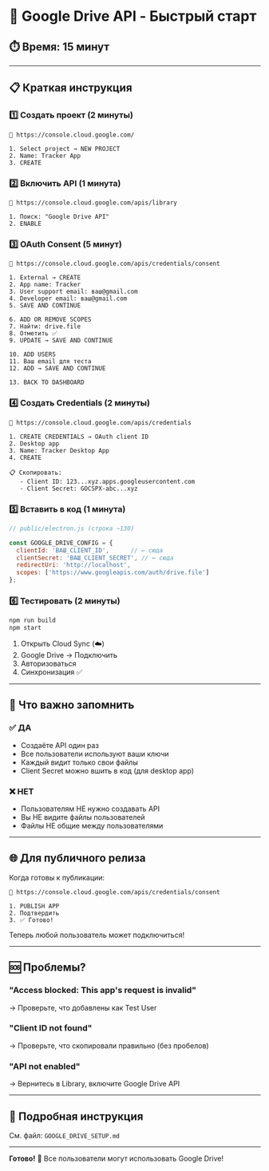 # 🚀 Google Drive API - Быстрый старт

## ⏱️ Время: 15 минут

---

## 📋 Краткая инструкция

### 1️⃣ Создать проект (2 минуты)
```
🔗 https://console.cloud.google.com/

1. Select project → NEW PROJECT
2. Name: Tracker App
3. CREATE
```

### 2️⃣ Включить API (1 минута)
```
🔗 https://console.cloud.google.com/apis/library

1. Поиск: "Google Drive API"
2. ENABLE
```

### 3️⃣ OAuth Consent (5 минут)
```
🔗 https://console.cloud.google.com/apis/credentials/consent

1. External → CREATE
2. App name: Tracker
3. User support email: ваш@gmail.com
4. Developer email: ваш@gmail.com
5. SAVE AND CONTINUE

6. ADD OR REMOVE SCOPES
7. Найти: drive.file
8. Отметить ✅
9. UPDATE → SAVE AND CONTINUE

10. ADD USERS
11. Ваш email для теста
12. ADD → SAVE AND CONTINUE

13. BACK TO DASHBOARD
```

### 4️⃣ Создать Credentials (2 минуты)
```
🔗 https://console.cloud.google.com/apis/credentials

1. CREATE CREDENTIALS → OAuth client ID
2. Desktop app
3. Name: Tracker Desktop App
4. CREATE

📋 Скопировать:
   - Client ID: 123...xyz.apps.googleusercontent.com
   - Client Secret: GOCSPX-abc...xyz
```

### 5️⃣ Вставить в код (1 минута)
```javascript
// public/electron.js (строка ~130)

const GOOGLE_DRIVE_CONFIG = {
  clientId: 'ВАШ_CLIENT_ID',      // ← сюда
  clientSecret: 'ВАШ_CLIENT_SECRET', // ← сюда
  redirectUri: 'http://localhost',
  scopes: ['https://www.googleapis.com/auth/drive.file']
};
```

### 6️⃣ Тестировать (2 минуты)
```bash
npm run build
npm start
```

1. Открыть Cloud Sync (☁️)
2. Google Drive → Подключить
3. Авторизоваться
4. Синхронизация ✅

---

## 📝 Что важно запомнить

### ✅ ДА
- Создаёте API один раз
- Все пользователи используют ваши ключи
- Каждый видит только свои файлы
- Client Secret можно вшить в код (для desktop app)

### ❌ НЕТ
- Пользователям НЕ нужно создавать API
- Вы НЕ видите файлы пользователей
- Файлы НЕ общие между пользователями

---

## 🌐 Для публичного релиза

Когда готовы к публикации:

```
🔗 https://console.cloud.google.com/apis/credentials/consent

1. PUBLISH APP
2. Подтвердить
3. ✅ Готово!
```

Теперь любой пользователь может подключиться!

---

## 🆘 Проблемы?

### "Access blocked: This app's request is invalid"
→ Проверьте, что добавлены как Test User

### "Client ID not found"
→ Проверьте, что скопировали правильно (без пробелов)

### "API not enabled"
→ Вернитесь в Library, включите Google Drive API

---

## 📖 Подробная инструкция

См. файл: `GOOGLE_DRIVE_SETUP.md`

---

**Готово!** 🎉 Все пользователи могут использовать Google Drive!

